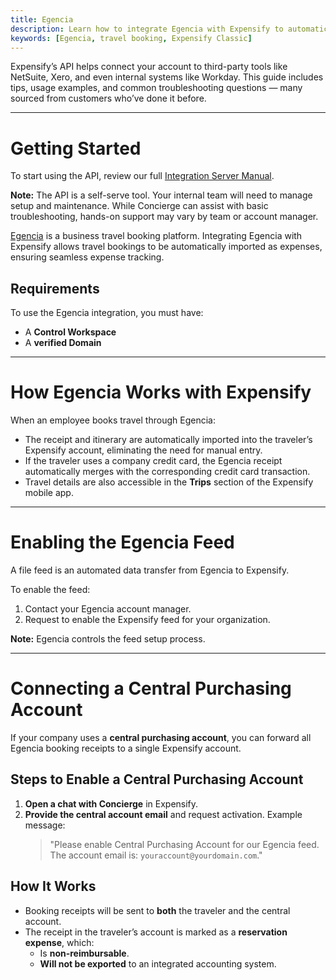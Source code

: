 ```yaml
---
title: Egencia
description: Learn how to integrate Egencia with Expensify to automatically import travel booking receipts and expenses.
keywords: [Egencia, travel booking, Expensify Classic]
---
```



Expensify’s API helps connect your account to third-party tools like NetSuite, Xero, and even internal systems like Workday. This guide includes tips, usage examples, and common troubleshooting questions — many sourced from customers who’ve done it before.

---

# Getting Started

To start using the API, review our full [Integration Server Manual](https://integrations.expensify.com/Integration-Server/doc/#introduction).

**Note:** The API is a self-serve tool. Your internal team will need to manage setup and maintenance. While Concierge can assist with basic troubleshooting, hands-on support may vary by team or account manager.

[Egencia](https://www.egencia.com/en/) is a business travel booking platform. Integrating Egencia with Expensify allows travel bookings to be automatically imported as expenses, ensuring seamless expense tracking.

## Requirements
To use the Egencia integration, you must have:
- A **Control Workspace**
- A **verified Domain**

---

# How Egencia Works with Expensify
When an employee books travel through Egencia:
- The receipt and itinerary are automatically imported into the traveler’s Expensify account, eliminating the need for manual entry.
- If the traveler uses a company credit card, the Egencia receipt automatically merges with the corresponding credit card transaction.
- Travel details are also accessible in the **Trips** section of the Expensify mobile app.

---

# Enabling the Egencia Feed
A file feed is an automated data transfer from Egencia to Expensify.

To enable the feed:
1. Contact your Egencia account manager.
2. Request to enable the Expensify feed for your organization.

**Note:** Egencia controls the feed setup process.

---

# Connecting a Central Purchasing Account
If your company uses a **central purchasing account**, you can forward all Egencia booking receipts to a single Expensify account.

## Steps to Enable a Central Purchasing Account
1. **Open a chat with Concierge** in Expensify.
2. **Provide the central account email** and request activation. Example message:
   > "Please enable Central Purchasing Account for our Egencia feed. The account email is: `youraccount@yourdomain.com`."

## How It Works
- Booking receipts will be sent to **both** the traveler and the central account.
- The receipt in the traveler’s account is marked as a **reservation expense**, which:
  - Is **non-reimbursable**.
  - **Will not be exported** to an integrated accounting system.

